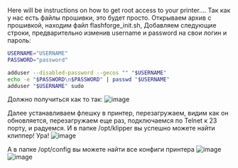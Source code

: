 Here will be instructions on how to get root access to your printer....
Так как у нас есть файлы прошивки, это будет просто. Открываем архив с прошивкой, находим файл flashforge_init.sh, Добавляем следующие строки, предварительно изменив username и password на свои логин и пароль:
```bash
USERNAME="USERNAME"
PASSWORD="password"

adduser --disabled-password --gecos "" "$USERNAME"
echo -e "$PASSWORD\n$PASSWORD" | passwd "$USERNAME"
adduser "$USERNAME" sudo

```
Должно получиться как то так:
![image](https://github.com/g992/flashforge-ad5m-5mpro-research/assets/48438685/0a26b2a4-4bfd-42b8-bda5-19ad91fa7761)

Далее устанавливаем флешку в принтер, перезагружаем, видим как он обновляется, перезагружаем еще раз, подключаемся по Telnet к 23 порту, и радуемся.
И в папке /opt/klipper вы успешно можете найти клиппер! Ура!
![image](https://github.com/g992/flashforge-ad5m-5mpro-research/assets/48438685/21337ecd-fde8-4a2e-bd74-73294dc0f113)

А в папке /opt/config вы можете найти все конфиги принтера
![image](https://github.com/g992/flashforge-ad5m-5mpro-research/assets/48438685/6473d34c-04bf-4082-9e7a-51ebc6d6bda6)
![image](https://github.com/g992/flashforge-ad5m-5mpro-research/assets/48438685/c4914c03-652b-4439-9d51-67dadebb31c1)

